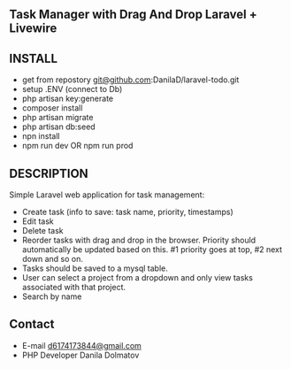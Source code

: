 ## Task Manager with Drag And Drop Laravel + Livewire

## INSTALL
- get from repostory git@github.com:DanilaD/laravel-todo.git
- setup .ENV (connect to Db)
- php artisan key:generate
- composer install
- php artisan migrate
- php artisan db:seed
- npn install
- npm run dev OR npm run prod

## DESCRIPTION
Simple Laravel web application for task management:

- Create task (info to save: task name, priority, timestamps)
- Edit task
- Delete task
- Reorder tasks with drag and drop in the browser. Priority should automatically be updated based on this. #1 priority goes at top, #2 next down and so on.
- Tasks should be saved to a mysql table.
- User can select a project from a dropdown and only view tasks associated with that project.
- Search by name

## Contact
- E-mail d6174173844@gmail.com
- PHP Developer Danila Dolmatov



